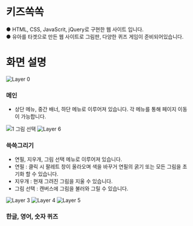 # 키즈쏙쏙
● HTML, CSS, JavaScrit, jQuery로 구현한 웹 사이트 입니다.<br>
● 유아를 타겟으로 만든 웹 사이트로 그림판, 다양한 퀴즈 게임이 준비되어있습니다.<br>
# 화면 설명 #
![Layer 0](https://user-images.githubusercontent.com/118651919/218109760-ffe66f32-4eae-48cf-a800-81a0a659975a.png)
### 메인 <br>
- 상단 메뉴, 중간 배너, 하단 메뉴로 이루어져 있습니다. 각 메뉴를 통해 페이지 이동이 가능합니다.

![1  그림 선택](https://user-images.githubusercontent.com/118651919/218111898-05442042-790d-40e1-b524-340bc06a2bf1.png)
![Layer 6](https://user-images.githubusercontent.com/118651919/218111953-09085e62-2bc7-4b1d-a311-c6ff892dce90.png)

### 쓱쓱그리기 <br>
- 연필, 지우개, 그림 선택 메뉴로 이루어져 있습니다.
- 연필 : 클릭 시 팔레트 창이 올라오며 색을 바꾸거 연필의 굵기 또는 모든 그림을 초기화 할 수 있습니다.
- 지우개 : 현재 그려진 그림을 지울 수 있습니다.
- 그림 선택 : 캔버스에 그림을 불러와 그릴 수 있습니다. 


![Layer 3](https://user-images.githubusercontent.com/118651919/218112775-2c2c6508-3c5c-4dea-a061-484019a5ab91.png)
![Layer 4](https://user-images.githubusercontent.com/118651919/218112785-96ee98d2-c528-4d5f-902d-bc2ad5301bdf.png)
![Layer 5](https://user-images.githubusercontent.com/118651919/218112792-fad9e782-41a5-4163-bdda-8b358928788f.png)

### 한글, 영어, 숫자 퀴즈 <br>


